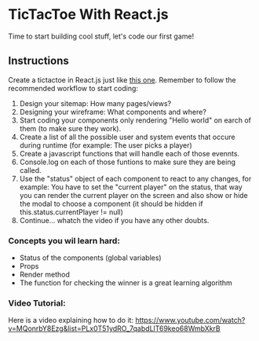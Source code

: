 # TicTacToe With React.js

Time to start building cool stuff, let's code our first game! 

## Instructions

Create a tictactoe in React.js just like [this one](https://projects.breatheco.de/p/javascript/junior/games/tictactoe-react/). Remember to follow the recommended workflow to start coding:

1. Design your sitemap: How many pages/views?
2. Designing your wireframe: What components and where?
3. Start coding your components only rendering "Hello world" on earch of them (to make sure they work).
4. Create a list of all the possible user and system events that occure during runtime (for example: The user picks a player)
6. Create a javascript functions that will handle each of those evennts.
7. Console.log on each of those funtions to make sure they are being called.
8. Use the "status" object of each component to react to any changes, for example: You have to set the "current player" on the status, that way you can
render the current player on the screen and also show or hide the modal to choose a component (it should be hidden if this.status.currentPlayer != null)
9. Continue... whatch the video if you have any other doubts.

### Concepts you wil learn hard:

- Status of the components (global variables)
- Props
- Render method
- The function for checking the winner is a great learning algorithm

### Video Tutorial:

Here is a video explaining how to do it: https://www.youtube.com/watch?v=MQonrbY8Ezg&list=PLx0T51ydRO_7qabdLlT69keo68WmbXkrB

